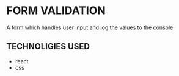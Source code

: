 # FORM VALIDATION

A form which handles user input and log the values to the console

## TECHNOLIGIES USED

- react
- css


